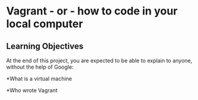 # Vagrant - or - how to code in your local computer

## Learning Objectives

At the end of this project, you are expected to be able to explain to anyone, without the help of Google:

*What is a virtual machine

*Who wrote Vagrant

